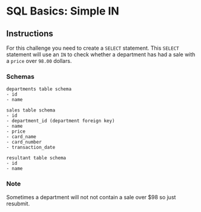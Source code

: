 # SQL Basics: Simple IN


## Instructions

For this challenge you need to create a `SELECT` statement. This `SELECT` 
statement will use an `IN` to check whether a department has had a sale with a 
`price` over `98.00` dollars.


### Schemas

```
departments table schema
- id
- name

sales table schema
- id
- department_id (department foreign key)
- name
- price
- card_name
- card_number
- transaction_date

resultant table schema
- id
- name
```


### Note

Sometimes a department will not not contain a sale over $98 so just resubmit.